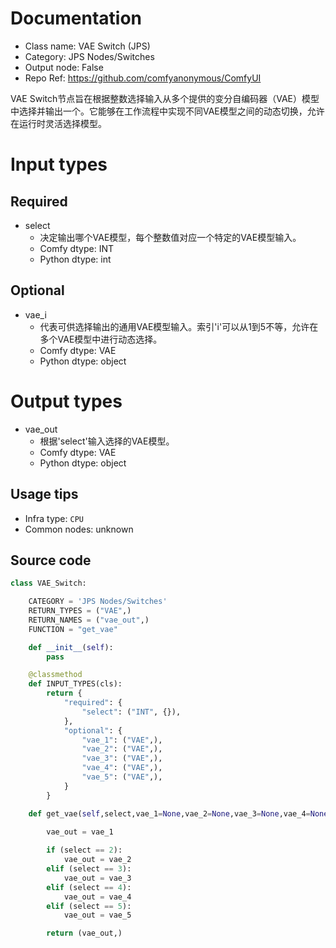 
# Documentation
- Class name: VAE Switch (JPS)
- Category: JPS Nodes/Switches
- Output node: False
- Repo Ref: https://github.com/comfyanonymous/ComfyUI

VAE Switch节点旨在根据整数选择输入从多个提供的变分自编码器（VAE）模型中选择并输出一个。它能够在工作流程中实现不同VAE模型之间的动态切换，允许在运行时灵活选择模型。

# Input types
## Required
- select
    - 决定输出哪个VAE模型，每个整数值对应一个特定的VAE模型输入。
    - Comfy dtype: INT
    - Python dtype: int
## Optional
- vae_i
    - 代表可供选择输出的通用VAE模型输入。索引'i'可以从1到5不等，允许在多个VAE模型中进行动态选择。
    - Comfy dtype: VAE
    - Python dtype: object

# Output types
- vae_out
    - 根据'select'输入选择的VAE模型。
    - Comfy dtype: VAE
    - Python dtype: object


## Usage tips
- Infra type: `CPU`
- Common nodes: unknown


## Source code
```python
class VAE_Switch:

    CATEGORY = 'JPS Nodes/Switches'
    RETURN_TYPES = ("VAE",)
    RETURN_NAMES = ("vae_out",)
    FUNCTION = "get_vae"

    def __init__(self):
        pass

    @classmethod
    def INPUT_TYPES(cls):
        return {
            "required": {
                "select": ("INT", {}),
            },
            "optional": {
                "vae_1": ("VAE",),
                "vae_2": ("VAE",),
                "vae_3": ("VAE",),
                "vae_4": ("VAE",),
                "vae_5": ("VAE",),
            }
        }

    def get_vae(self,select,vae_1=None,vae_2=None,vae_3=None,vae_4=None,vae_5=None,):
        
        vae_out = vae_1

        if (select == 2):
            vae_out = vae_2
        elif (select == 3):
            vae_out = vae_3
        elif (select == 4):
            vae_out = vae_4
        elif (select == 5):
            vae_out = vae_5

        return (vae_out,)

```

